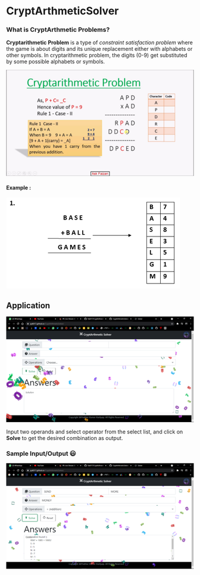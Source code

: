 # CryptArthmeticSolver
### What is CryptArthmetic Problems?
**Cryptarithmetic Problem** is a type of *constraint satisfaction problem* where the game is about digits and its unique replacement either with alphabets or other symbols. In cryptarithmetic problem, the digits (0-9) get substituted by some possible alphabets or symbols.

![crypt_sample_image](/images/ex2.jpg)

#### Example : 
![crypt_example_image](/images/ex1.png)

## Application
![crypt_sample_image](/images/crypt.png)

Input two operands and select operator from the select list, and click on **Solve** to get the desired combination as output.

### Sample Input/Output :smiley:
![crypt_sample_image](/images/crypt1.png)

